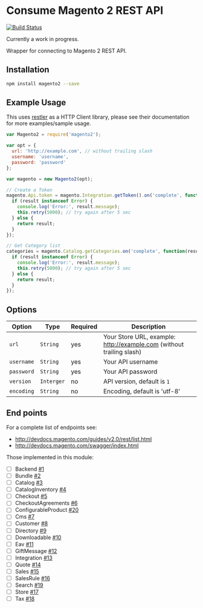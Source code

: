 # Consume Magento 2 REST API

[![Build Status](https://travis-ci.org/adamj88/node-magento2.svg?branch=master)](https://travis-ci.org/adamj88/node-magento2)

Currently a work in progress.

Wrapper for connecting to Magento 2 REST API. 

## Installation

```sh
npm install magento2 --save
```

## Example Usage

This uses [restler](https://github.com/danwrong/restler) as a HTTP Client library, please see their documentation for more examples/sample usage.

```js
var Magento2 = require('magento2');

var opt = {
  url: 'http://example.com', // without trailing slash
  username: 'username',
  password: 'password'
};

var magento = new Magento2(opt);

// Create a Token
magento.Api.token = magento.Integration.getToken().on('complete', function(result) {
  if (result instanceof Error) {
    console.log('Error:', result.message);
    this.retry(5000); // try again after 5 sec
  } else {
    return result;
  }
});

// Get Category list
categories = magento.Catalog.getCategories.on('complete', function(result) {
  if (result instanceof Error) {
    console.log('Error:', result.message);
    this.retry(5000); // try again after 5 sec
  } else {
    return result;
  }
});
```

## Options

|      Option      |   Type     | Required |                             Description                              |
| ---------------- | ---------- | -------- | -------------------------------------------------------------------- |
| `url`            | `String`   | yes      | Your Store URL, example: http://example.com (without trailing slash) |
| `username`       | `String`   | yes      | Your API username                                                    |
| `password`       | `String`   | yes      | Your API password                                                    |
| `version`        | `Interger` | no       | API version, default is `1`                                          |
| `encoding`       | `String`   | no       | Encoding, default is 'utf-8'                                         |

## End points

For a complete list of endpoints see:

- http://devdocs.magento.com/guides/v2.0/rest/list.html
- http://devdocs.magento.com/swagger/index.html

Those implemented in this module:

- [ ] Backend [#1](https://github.com/adamj88/node-magento2/issues/1)
- [ ] Bundle [#2](https://github.com/adamj88/node-magento2/issues/2)
- [ ] Catalog [#3](https://github.com/adamj88/node-magento2/issues/3)
- [ ] CatalogInventory [#4](https://github.com/adamj88/node-magento2/issues/4)
- [ ] Checkout [#5](https://github.com/adamj88/node-magento2/issues/5)
- [ ] CheckoutAgreements [#6](https://github.com/adamj88/node-magento2/issues/6)
- [ ] ConfigurableProduct [#20](https://github.com/adamj88/node-magento2/issues/20)
- [ ] Cms [#7](https://github.com/adamj88/node-magento2/issues/7)
- [ ] Customer [#8](https://github.com/adamj88/node-magento2/issues/8)
- [ ] Directory [#9](https://github.com/adamj88/node-magento2/issues/9)
- [ ] Downloadable [#10](https://github.com/adamj88/node-magento2/issues/10)
- [ ] Eav [#11](https://github.com/adamj88/node-magento2/issues/11)
- [ ] GiftMessage [#12](https://github.com/adamj88/node-magento2/issues/12)
- [ ] Integration [#13](https://github.com/adamj88/node-magento2/issues/13)
- [ ] Quote [#14](https://github.com/adamj88/node-magento2/issues/14)
- [ ] Sales [#15](https://github.com/adamj88/node-magento2/issues/15)
- [ ] SalesRule [#16](https://github.com/adamj88/node-magento2/issues/16)
- [ ] Search [#19](https://github.com/adamj88/node-magento2/issues/19)
- [ ] Store [#17](https://github.com/adamj88/node-magento2/issues/17)
- [ ] Tax [#18](https://github.com/adamj88/node-magento2/issues/18)
